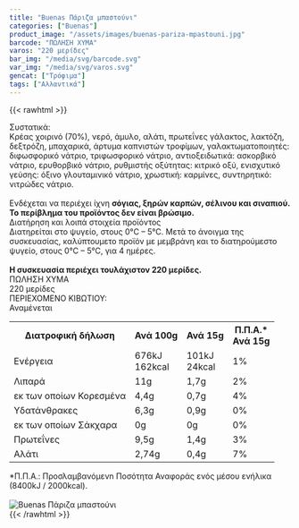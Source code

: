 ```yaml
---
title: "Buenas Πάριζα μπαστούνι"
categories: ["Buenas"]
product_image: "/assets/images/buenas-pariza-mpastouni.jpg"
barcode: "ΠΩΛΗΣΗ ΧΥΜΑ"
varos: "220 μερίδες"
bar_img: "/media/svg/barcode.svg"
var_img: "/media/svg/varos.svg"
gencat: ["Τρόφιμα"]
tags: ["Αλλαντικά"]
---
```

{{< rawhtml >}}

<div class="sload131"><div class="product"><div id="sistatika">Συστατικά:</div><div class="alltext">Κρέας χοιρινό (70%), νερό, άμυλο, αλάτι, πρωτεΐνες γάλακτος, λακτόζη, δεξτρόζη, μπαχαρικά, άρτυμα καπνιστών τροφίμων, γαλακτωματοποιητές: διφωσφορικό νάτριο, τριφωσφορικό νάτριο, αντιοξειδωτικά: ασκορβικό νάτριο, ερυθορβικό νάτριο, ρυθμιστής οξύτητας: κιτρικό οξύ, ενισχυτικό γεύσης: όξινο γλουταμινικό νάτριο, χρωστική: καρμίνες, συντηρητικό: νιτρώδες νάτριο.<br><br>Ενδέχεται να περιέχει ίχνη <b>σόγιας, ξηρών καρπών, σέλινου και σιναπιού. Το περίβλημα του προϊόντος δεν είναι βρώσιμο.</b></div><div id="loipa">Διατήρηση και λοιπά στοιχεία προϊόντος</div><div class="alltext">Διατηρείται στο ψυγείο, στους 0°C – 5°C. Μετά το άνοιγμα της συσκευασίας, καλύπτουμετο προϊόν με μεμβράνη και το διατηρούμεστο ψυγείο, στους 0°C – 5°C, για 4 ημέρες.<br><br><b>Η συσκευασία περιέχει τουλάχιστον 220 μερίδες.</b></div><div id="barcode"><div id="barimage1"></div><span id="bartext">ΠΩΛΗΣΗ ΧΥΜΑ</span></div><div id="varos"><div id="varosimage1"></div><span id="varostext">220 μερίδες</span></div><div id="kivotio">ΠΕΡΙΕΧΟΜΕΝΟ ΚΙΒΩΤΙΟΥ:<br>Αναμένεται</div><table id="diatable"><tbody><tr><th>Διατροφική δήλωση</th><th>Ανά 100g</th><th>Ανά 15g</th><th>Π.Π.Α.*<br>Ανά 15g</th></tr><tr><td class="texr2">Ενέργεια</td><td class="texr">676kJ<br>162kcal</td><td class="texr">101kJ<br>24kcal</td><td class="texr">1%</td></tr><tr><td class="texr2">Λιπαρά</td><td class="texr">11g</td><td class="texr">1,7g</td><td class="texr">2%</td></tr><tr><td class="gray">εκ των οποίων Κορεσµένα</td><td class="gray2">4,4g</td><td class="gray2">0,7g</td><td class="gray2">4%</td></tr><tr><td class="texr2">Yδατάνθρακες</td><td class="texr">6,3g</td><td class="texr">0,9g</td><td class="texr">0%</td></tr><tr><td class="gray">εκ των οποίων Σάκχαρα</td><td class="gray2">0g</td><td class="gray2">0g</td><td class="gray2">0%</td></tr><tr><td class="texr2">Πρωτεΐνες</td><td class="texr">9,5g</td><td class="texr">1,4g</td><td class="texr">3%</td></tr><tr><td class="texr2">Αλάτι</td><td class="texr">2,74g</td><td class="texr">0,4g</td><td class="texr">7%</td></tr></tbody></table><div class="alltext">*Π.Π.Α.: Προσλαμβανόμενn Ποσότητα Αναφοράς ενός μέσου ενήλικα (8400kJ / 2000kcal).</div><br><div class="pimg"><img alt="Buenas Πάριζα μπαστούνι" title="Buenas Πάριζα μπαστούνι" src="/assets/images/buenas-pariza-mpastouni.jpg"></div></div></div>
{{< /rawhtml >}}


